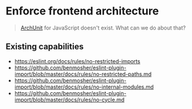 # Enforce frontend architecture

> [ArchUnit](https://www.archunit.org/) for JavaScript doesn't exist. What can we do about that?

## Existing capabilities

- https://eslint.org/docs/rules/no-restricted-imports
- https://github.com/benmosher/eslint-plugin-import/blob/master/docs/rules/no-restricted-paths.md
- https://github.com/benmosher/eslint-plugin-import/blob/master/docs/rules/no-internal-modules.md
- https://github.com/benmosher/eslint-plugin-import/blob/master/docs/rules/no-cycle.md
